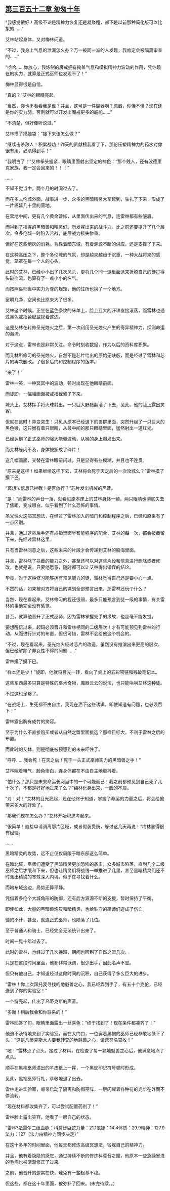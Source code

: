 ## [第三百五十二章 匆匆十年](https://www.xxbiquge.com/11_11222/8878977.html)


  “我感觉很好！高级不论是精神力恢复还是凝聚程，都不是以前那种简化版可以比拟的……”

  艾林站起身体，又对梅林问道。

  “不过，我身上气息的泄漏怎么办？万一被同一派的人发现，我肯定会被隔离审查的……”

  “哈哈……你放心，我炼制的魔戒拥有掩盖气息和模拟精神力波动的作用，凭你现在的实力，就算是正式巫师也发现不了！”

  梅林显得很是自信。

  “真的？”艾林的眼睛亮起。

  “当然，你也不看看我是谁？并且，这可是一件魔器啊？魔器，你懂不懂？现在还是你的实力弱，否则就可以开发出魔戒更多的威能……”

  “不清楚，但好像听说过。”

  艾林摸了摸脑袋：“接下来该怎么做？”

  “继续击杀敌人！积累战功！昨天的贡献榜我看了下，那份压塑精神力的药水对你很有用，必须得到手！”

  “我明白了！”艾林拳头握紧，眼睛里面射出坚定的神色：“那个贱人，还有波德里克家族，我一定会回来的！！！”

  ……

  不知不觉当中，两个月的时间过去了。

  而在多︽伦城外面，战事进一步，众多的黑暗精灵大军赶到，驻扎了下来，形成了一片绵延几十里的营地。

  在营地中间，更有几个黄金营帐，从里面传出来的气息，连雷林都有些皱眉。

  而得到了指挥的黑暗兽和精灵们。所发挥出来的战斗力，比之前还要提升了几个层次。令多伦城一时陷入苦战，底层战力损失惨重。

  但好在这些炮灰的消耗。背靠着暗东域，有着源源不断的供应，还是支撑了下来。

  在这种高压之下，整个多伦城的气氛，却是越来越趋于沉重，一种大战将来的感觉，笼罩在每一个人的心头。

  此时的艾林，已经小小出了几次风头，更将几个同一派里面派来折腾自己的徒打得头破血流。也算有了一点小小的名气。

  而按照巫师当中实力为尊的规矩，他的住所也换了一个地方。

  窗明几净，空间也比原来大了很多。

  艾林这个时候，正坐在蓝色条纹的床单上，脸上豆大的汗珠直接滚落，而雷林也通过黑色戒指紧密监视着这边。

  这是艾林在转修圣光烛火之后，第一次利用圣光烛火产生的奇异精神力，探测命运的潮流。

  对于这点，雷林也是非常关注。命令时刻收数据，作为以后的资料库积累。

  而艾林所修习的圣光烛火，自然不是芯片给出的原始无缺版，而是经过了雷林和芯片的再次删改。了很多后门和控制程序的版本。

  “来了！”

  雷林一笑，一种冥冥中的波动，顿时出现在他眼睛前面。

  而旋即。一幅幅画面被戒指截留了下来。

  城头上，艾林挥手将火球射出。一只巨大野猪翻滚了下去，见此。他的脸上露出笑容。

  但就在这时！异变突生！只见从原本已经退下的兽群里面，突然升起了一只巨大的黑色猴，这只猴有着只眼睛，从最中间的那只眼睛里面，猛然射出一道红光。

  已经达到了正式巫师的强大能量波动，从猴的身上爆发出来。

  而艾林躲闪不及，身体被撕成了碎片！

  这几幅画面，交替在雷林眼前闪过，只是显得有些模糊，并且也不连贯。

  “原来是这样！如果继续这样下去，艾林将会死于天之后的一次攻城么？”雷林摸了摸下巴。

  “冥想法信息已拦截！是否放行？”芯片发出机械的声音。

  “是！”而雷林的声音一落，就看见原本床上的艾林身体一颤，两只眼睛也彻底失去了焦距，变成眼白，似乎看到了什么恐怖的事情。

  圣光烛火这部冥想法，在经过了雷林加入的暗门和控制程序之后，已经和原来有了一点区别。

  并且，通过这些后手还有戒指里面半智能程序的配合，艾林的每一次，都会被截留下来，先经过雷林这里。

  只有当雷林同意之后，这些未来的片段才会传递到艾林的脑海里面。

  并且，雷林除了拦截的能力之外，甚至还可以对这些片段和信息进行删除或者修改，也就是说，只要他愿意，随时都可以让艾林得出错误的结论。

  毕竟，对于这种修习能够拥有预见能力的徒，雷林觉得自己还是要小心一点。

  不然的话，如果被对方将自己的谋划全部预言出来，那雷林还玩个什么？

  当然，现在看起来，艾林修习的程还很弱，最多只能预言到徒一级的事情，有关雷林的事他完全没有感觉。

  甚至，就算他晋升了正式巫师，因为雷林掌握先手的缘故，也丝毫不能发觉。

  要想醒悟过来，起码必须晋升和雷林相同的二级层次！才有可能预见到雷林的行动，从而进行针对的布置，但很可惜，雷林不会给他这个机会的。

  “不过，现在看起来，圣光烛火经过芯片的改造，虽然没有推演出来更高的层次，但已经解除了非女性不得的问题……”

  雷林摸了摸下巴。

  “样本还是少！”旋即，他就将目光一转，看向了桌上的五彩项链和残破笔记本。

  这些东西最多只算是特殊的巫术奇物，魔器云云的说法，也只能哄哄艾林这种徒。

  不过这也足够了。

  “在战场上，生死都不由自主，我现在洒下这些诱饵，即使知道有问题，也必须吞下！”

  雷林露出胸有成竹的笑容。

  至于为什么不直接购买或者从自然之盟里面挑选？那样目标大，不利于雷林之后的布置。

  而此时的艾林，则是彻底被预感到的未来吓住了。

  “呼呼……我会死！在天之后！死于一头正式巫师实力的黑暗兽之手！”

  艾林喘着粗气，脸色惨白，连身体都在不由自主地颤抖着。

  “怕什么？那只是未来命运长河当中的一个可能而已！我之前都预见到自己死了几十次了，不都是好好地过来了么？”梅林化身出来，一脸的不屑。

  “对！对！”艾林的目光亮起，现在他终于知道，掌握了命运的力量之后，将会给他带来多大的好处了。

  “那我们现在怎么办？”艾林开始积思考起来。

  “很简单！直接申请调离那片区域，或者假装受伤，躲过这几天再说！”梅林显得很有经验。

  ……

  黑暗精灵的攻势，远不止仅仅局限于暗东部这么简单。

  在暗北域，巫师们遭受了黑暗精灵更加恐怖的袭击，众多城市陷落，直到几个二级巫师之后才缓和下来，但也让精灵们将战线一举推进了几里，甚至黑暗精灵们还不时派出精锐的寒蛛深入内境，似乎在寻找着什么。

  而暗东域这边，局势还算平静。

  凭借着多伦个大城角形的防御，还有后方源源不断的支援，暂时保持了平衡。

  即使如此，大量的黑暗兽炮灰和暗精灵，也给驻守的巫师们造成了伤亡。

  徒的不计，甚至，就连正式巫师，也陨落了几位。

  至于普通人和骑士，已经完全无法统计出来了。

  时间一晃十年过去了。

  此时的雷林，也经过了几次换班，期间也回到了自然之盟几次。

  只是在这段时间里面，他都非常低调，很少出手，因此名声不显。

  但只有他自己，才知道经过这段时间的沉积，自己获得了多么巨大的进步。

  “雷林！你上次拜托我寻找的地魁兽之心，我已经弄到手了，有五十个克伦，已经送到了你的实验室！”

  一个符亮起，传出了凡蒂克斯的声音。

  “多谢！稍后我会和你联系的！”

  雷林回答了句，眼睛里面露出一丝喜色：“终于找到了！现在条件都凑齐了！”

  他迫不及待地来到了实验室，而在大门口，一位穿着黑袍的巫师已经恭敬地低下了头：“这是凡蒂克斯大人要我转交的地魁兽之心，请您签名查收！”

  “嗯！”雷林点了点头，接过了材料，在检查了每一颗地魁兽之心后，他满意地点了点头。

  顺手在黑袍巫师递出的羊皮纸上一挥，一个黑蛇印记符号顿时形成。

  见此，黑袍巫师行礼，恭敬地退了出去。

  雷林走进实验室，顺带启动了隔离和防御巫阵，一层闪耀着各种符的光华在外面不停流转。

  “现在材料都收集齐了，可以尝试配置药剂了！”

  雷林脸上露出笑容，他看了一眼自己的状态。

  “雷林?法雷尔二级血脉：科莫音巨蛇力量：21.1敏捷：14.4体质：29.9精神：127.9法力：127（法力由精神力同步决定）”

  在这十多年的时间里面，他每天都修炼高级冥想法，锻炼自己的精神力。

  并且，他有着隐隐的感觉，通过持续不断的修炼科莫音之瞳，他原本一些急躁冒进的毛病也被渐渐修正了过来。

  之前，他晋升的速实在快，难免有一些根基不稳。

  但这些，都在这十年里面，被弥补了回来。(未完待续。。)
